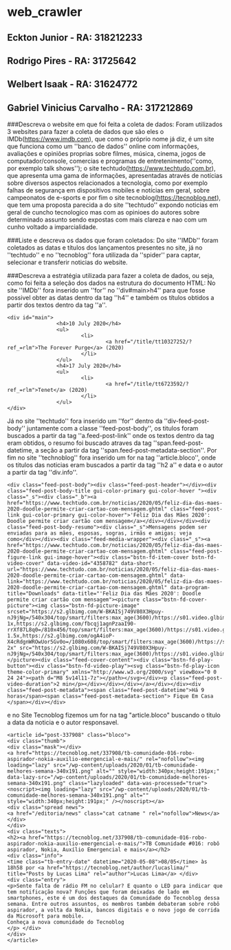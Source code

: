 # web_crawler

## Eckton Junior  - RA: 318212233
## Rodrigo Pires  - RA: 31725642
## Welbert Isaak - RA: 31624772
## Gabriel Vinicius Carvalho - RA: 317212869


###Descreva o website em que foi feita a coleta de dados:
Foram utilizados 3 websites para fazer a coleta de dados que são eles o IMDb(https://www.imdb.com), que como o próprio nome já diz, é um
site que funciona como um ''banco de dados'' online com informações, avaliações e opiniões proprias sobre filmes, música, cinema, jogos 
de computador/console, comercias e programas de entretenimento(''como, por exemplo talk shows''); o site techtudo(https://www.techtudo.com.br),
que apresenta uma gama de informações, apresentadas através de notícias sobre diversos aspectos relacionados a tecnologia, como por exemplo
falhas de segurança em dispositivos mobiles e notícias em geral, sobre campeonatos de e-sports e por fim o site tecnoblog(https://tecnoblog.net),
que tem uma proposta parecida a do site ''techtudo'' expondo noticias em geral de cuncho tecnologico mas com as opinioes do autores sobre
determinado assunto sendo expostas com mais clareza e nao com um cunho voltado a imparcialidade.



###Liste e descreva os dados que foram coletados:
Do site ''IMDb'' foram coletados as datas e títulos dos lançamentos presentes no site, já no ''techtudo'' e no ''tecnoblog'' 
fora utilizada da ''spider'' para captar, selecionar e transferir noticias do website.

###Descreva a estratégia utilizada para fazer a coleta de dados, ou seja, como foi feita a seleção dos dados na estrutura do documento HTML:
No site ''IMDb'' fora inserido um ''for'' no ''div#main>h4'' para que fosse possivel obter as datas dentro da tag ''h4'' e também os títulos
obtidos a partir dos textos dentro da tag ''a''.
~~~~
<div id="main">
                <h4>10 July 2020</h4>
                <ul>
                        <li>
                                <a href="/title/tt10327252/?ref_=rlm">The Forever Purge</a> (2020)
                        </li>
                </ul>
                <h4>17 July 2020</h4>
                <ul>
                        <li>
                                <a href="/title/tt6723592/?ref_=rlm">Tenet</a> (2020)
                        </li>
                </ul>
</div>
~~~~
Já no site ''techtudo'' fora inserido um ''for'' dentro da ''div-feed-post-body'' juntamente com a classe ''feed-post-body'',
os titulos foram buscados a partir da tag ''a.feed-post-link'' onde os textos dentro da tag eram obtidos, o resumo foi buscado
atraves da tag ''span.feed-post-datetime, a seção a partir da tag ''span.feed-post-metadata-section''.
Por fim no site ''technoblog'' fora inserido um for na tag ''article.bloco'', onde os titulos das noticias eram buscados a partir da
tag ''h2 a'' e data e o autor a partir da tag ''div.info''.
~~~~
<div class="feed-post-body"><div class="feed-post-header"></div><div class="feed-post-body-title gui-color-primary gui-color-hover "><div class="_s"><div class="_b"><a href="https://www.techtudo.com.br/noticias/2020/05/feliz-dia-das-maes-2020-doodle-permite-criar-cartao-com-mensagem.ghtml" class="feed-post-link gui-color-primary gui-color-hover">'Feliz Dia das Mães 2020': Doodle permite criar cartão com mensagem</a></div></div></div><div class="feed-post-body-resumo"><div class="_s">Mensagens podem ser enviadas para as mães, esposas, sogras, irmãs e amigas; veja como</div></div><div class="feed-media-wrapper"><div class="_s"><a href="https://www.techtudo.com.br/noticias/2020/05/feliz-dia-das-maes-2020-doodle-permite-criar-cartao-com-mensagem.ghtml" class="feed-post-figure-link gui-image-hover"><div class="bstn-fd-item-cover bstn-fd-video-cover" data-video-id="4358782" data-short-url="https://www.techtudo.com.br/noticias/2020/05/feliz-dia-das-maes-2020-doodle-permite-criar-cartao-com-mensagem.ghtml" data-link="https://www.techtudo.com.br/noticias/2020/05/feliz-dia-das-maes-2020-doodle-permite-criar-cartao-com-mensagem.ghtml" data-program-title="Downloads" data-title="'Feliz Dia das Mães 2020': Doodle permite criar cartão com mensagem"><picture class="bstn-fd-cover-picture"><img class="bstn-fd-picture-image" srcset="https://s2.glbimg.com/W-BKAISj749V80X3Hpuy-nJ9jNg=/540x304/top/smart/filters:max_age(3600)/https://s01.video.glbimg.com/deo/vi/82/87/4358782 1x,https://s2.glbimg.com/fbcqj1agnPzaaI90-rrXf87L8q0=/810x456/top/smart/filters:max_age(3600)/https://s01.video.glbimg.com/deo/vi/82/87/4358782 1.5x,https://s2.glbimg.com/ogA4ioP-X4cRdgnWROwUor5Gv0o=/1080x608/top/smart/filters:max_age(3600)/https://s01.video.glbimg.com/deo/vi/82/87/4358782 2x" src="https://s2.glbimg.com/W-BKAISj749V80X3Hpuy-nJ9jNg=/540x304/top/smart/filters:max_age(3600)/https://s01.video.glbimg.com/deo/vi/82/87/4358782"></picture><div class="feed-cover-content"><div class="bstn-fd-play-button"><div class="bstn-fd-video-play"><svg class="bstn-fd-play-icon theme-color-primary" xmlns="http://www.w3.org/2000/svg" viewBox="0 0 24 24"><path d="M8 5v14l11-7z"></path></svg></div><p class="feed-post-video-duration">2 min</p></div></div></div></a></div></div><div class="feed-post-metadata"><span class="feed-post-datetime">Há 9 horas</span><span class="feed-post-metadata-section"> Fique Em Casa </span></div></div>
~~~~

e no Site Tecnoblog fizemos um for na tag "article.bloco" buscando o titulo a data da noticia e o autor responsavel.
~~~~
<article id="post-337908" class="bloco">
<div class="thumb">
<div class="mask"></div>
<a href="https://tecnoblog.net/337908/tb-comunidade-016-robo-aspirador-nokia-auxilio-emergencial-e-mais/" rel="nofollow"><img loading="lazy" src="/wp-content/uploads/2020/01/tb-comunidade-melhores-semana-340x191.png" alt="" style="width:340px;height:191px;" data-lazy-src="/wp-content/uploads/2020/01/tb-comunidade-melhores-semana-340x191.png" class="lazyloaded" data-was-processed="true"><noscript><img loading="lazy" src="/wp-content/uploads/2020/01/tb-comunidade-melhores-semana-340x191.png" alt="" style="width:340px;height:191px;" /></noscript></a>
<div class="spread news">
<a href="/editoria/news" class="cat catname " rel="nofollow">News</a>
</div>
</div>
<div class="texts">
<h2><a href="https://tecnoblog.net/337908/tb-comunidade-016-robo-aspirador-nokia-auxilio-emergencial-e-mais/">TB Comunidade #016: robô aspirador, Nokia, Auxílio Emergencial e mais</a></h2>
<div class="info">
<time class="tb-entry-date" datetime="2020-05-08">08/05</time> às 18h58 por <a href="https://tecnoblog.net/author/lucaslima/" title="Posts by Lucas Lima" rel="author">Lucas Lima</a> </div>
<div class="entry">
<p>Sente falta de rádio FM no celular? E quanto o LED para indicar que tem notificação nova? Funções que foram deixadas de lado em smartphones, este é um dos destaques da Comunidade do Tecnoblog dessa semana. Entre outros assuntos, os membros também debateram sobre robô aspirador, a volta da Nokia, bancos digitais e o novo jogo de corrida da Microsoft para mobile.
Conheça a nova comunidade do Tecnoblog
</p> </div>
</div>
</article>
~~~~